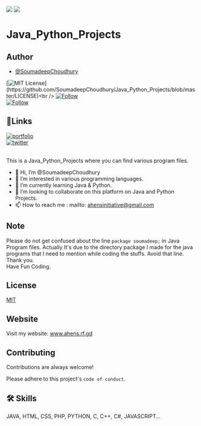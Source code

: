 <img src="https://img.icons8.com/color/48/000000/java-coffee-cup-logo--v2.png"/> <img src="https://img.icons8.com/color/48/000000/python--v2.png"/>

# Java_Python_Projects

## Author

- [@SoumadeepChoudhury](https://github.com/SoumadeepChoudhury)

  
[![MIT License](https://img.shields.io/apm/l/atomic-design-ui.svg?)](https://github.com/SoumadeepChoudhury/Java_Python_Projects/blob/master/LICENSE)<br />
[![Follow](https://img.shields.io/twitter/follow/GuitarZonePlus?style=social)](https://img.shields.io/twitter/follow/GuitarZonePlus?style=social)<br />
[![Follow](https://img.shields.io/badge/Website-Follow-orange)](https://www.ahens.rf.gd)<br />

## 🔗Links
[![portfolio](https://img.shields.io/badge/my_portfolio-000?style=for-the-badge&logo=ko-fi&logoColor=white)](https://www.ahens.rf.gd/)<br>
[![twitter](https://img.shields.io/badge/twitter-1DA1F2?style=for-the-badge&logo=twitter&logoColor=white)](https://twitter.com/GuitarZonePlus)<br><br>


This is a Java_Python_Projects where you can find various program files.
- 👋 Hi, I’m @SoumadeepChoudhury
- 👀 I’m interested in various programming languages.
- 🌱 I’m currently learning Java & Python.
- 💞️ I’m looking to collaborate on this platform on Java and Python Projects.
- 📫 How to reach me : mailto: ahensinitiative@gmail.com

## Note
Please do not get confused about the line `package soumadeep;` in Java Program files. Actually It's due to the directory package I made for the java programs that I need to mention while coding the stuffs. Avoid that line.<br />
Thank you. <br />Have Fun Coding.

## License

[MIT](https://github.com/SoumadeepChoudhury/Java_Python_Projects/blob/master/LICENSE)


## Website
Visit my website: www.ahens.rf.gd


## Contributing

Contributions are always welcome!


Please adhere to this project's `code of conduct`.

  

## 🛠 Skills
JAVA, HTML, CSS, PHP, PYTHON, C, C++, C#, JAVASCRIPT...


